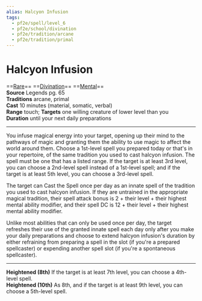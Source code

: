 ```yaml
---
alias: Halcyon Infusion
tags:
  - pf2e/spell/level_6
  - pf2e/school/divination
  - pf2e/tradition/arcane
  - pf2e/tradition/primal
---
```


# Halcyon Infusion

==[Rare](Rare.md)== ==[Divination](Divination.md)== ==[Mental](Mental.md)==  
__Source__ Legends pg. 65  
**Traditions** arcane, primal  
**Cast** 10 minutes (material, somatic, verbal)  
**Range** touch; **Targets** one willing creature of lower level than you  
**Duration** until your next daily preparations

---

You infuse magical energy into your target, opening up their mind to the pathways of magic and granting them the ability to use magic to affect the world around them. Choose a 1st-level spell you prepared today or that's in your repertoire, of the same tradition you used to cast halcyon infusion. The spell must be one that has a listed range. If the target is at least 3rd level, you can choose a 2nd-level spell instead of a 1st-level spell; and if the target is at least 5th level, you can choose a 3rd-level spell.

The target can Cast the Spell once per day as an innate spell of the tradition you used to cast halcyon infusion. If they are untrained in the appropriate magical tradition, their spell attack bonus is 2 + their level + their highest mental ability modifier, and their spell DC is 12 + their level + their highest mental ability modifier.

Unlike most abilities that can only be used once per day, the target refreshes their use of the granted innate spell each day only after you make your daily preparations and choose to extend halcyon infusion's duration by either refraining from preparing a spell in the slot (if you're a prepared spellcaster) or expending another spell slot (if you're a spontaneous spellcaster).

<hr>

**Heightened (8th)** If the target is at least 7th level, you can choose a 4th-level spell.  
**Heightened (10th)** As 8th, and if the target is at least 9th level, you can choose a 5th-level spell.
